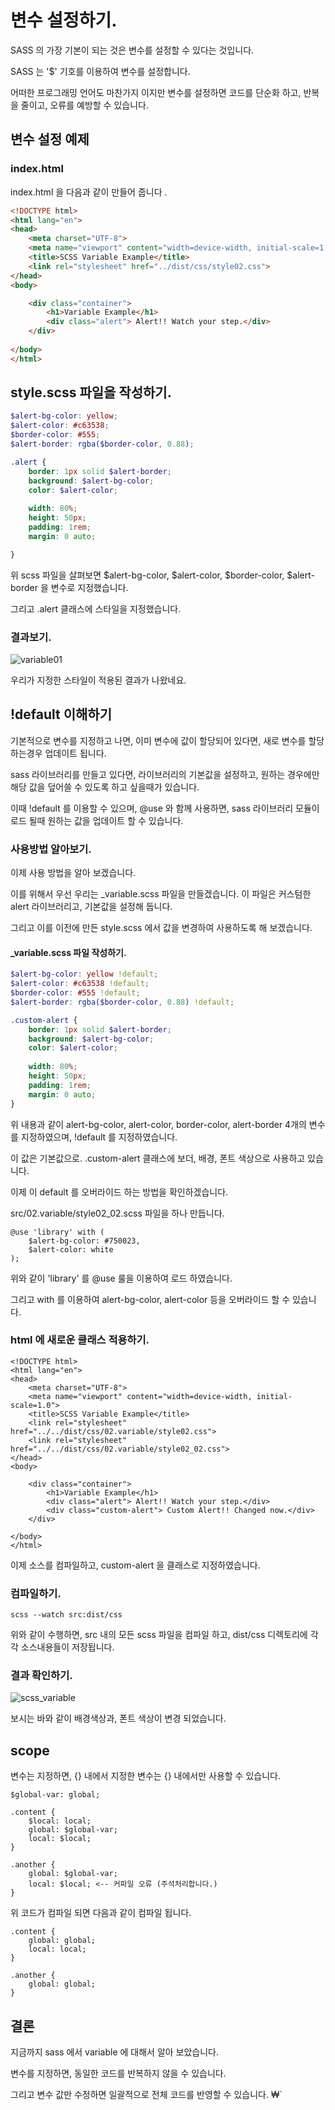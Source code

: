 # 변수 설정하기. 

SASS 의 가장 기본이 되는 것은 변수를 설정할 수 있다는 것입니다. 

SASS 는 '$' 기호를 이용하여 변수를 설정합니다. 

어떠한 프로그래밍 언어도 마찬가지 이지만 변수를 설정하면 코드를 단순화 하고, 반복을 줄이고, 오류를 예방할 수 있습니다. 

## 변수 설정 예제

### index.html

index.html 을 다음과 같이 만들어 줍니다 .

```html
<!DOCTYPE html>
<html lang="en">
<head>
    <meta charset="UTF-8">
    <meta name="viewport" content="width=device-width, initial-scale=1.0">
    <title>SCSS Variable Example</title>
    <link rel="stylesheet" href="../dist/css/style02.css">
</head>
<body>

    <div class="container">
        <h1>Variable Example</h1>
        <div class="alert"> Alert!! Watch your step.</div>
    </div>
    
</body>
</html>
```

## style.scss 파일을 작성하기. 

```scss
$alert-bg-color: yellow;
$alert-color: #c63538;
$border-color: #555;
$alert-border: rgba($border-color, 0.88);

.alert {
    border: 1px solid $alert-border;
    background: $alert-bg-color;
    color: $alert-color;
    
    width: 80%;
    height: 50px;
    padding: 1rem;
    margin: 0 auto;

}
```

위 scss 파일을 살펴보면 $alert-bg-color, $alert-color, $border-color, $alert-border 을 변수로 지정했습니다. 

그리고 .alert 클래스에 스타일을 지정했습니다. 

### 결과보기. 

![variable01](../imgs/variable01.png)

우리가 지정한 스타일이 적용된 결과가 나왔네요. 

## !default 이해하기

기본적으로 변수를 지정하고 나면, 이미 변수에 값이 할당되어 있다면, 새로 변수를 할당하는경우 업데이트 됩니다. 

sass 라이브러리를 만들고 있다면, 라이브러리의 기본값을 설정하고, 원하는 경우에만 해당 값을 덮어쓸 수 있도록 하고 싶을때가 있습니다. 

이때 !default 를 이용할 수 있으며, @use 와 함께 사용하면, sass 라이브러리 모듈이 로드 될때 원하는 값을 업데이트 할 수 있습니다. 

### 사용방법 알아보기. 

이제 사용 방법을 알아 보겠습니다. 

이를 위해서 우선 우리는 _variable.scss 파일을 만들겠습니다. 이 파일은 커스텀한 alert 라이브러리고, 기본값을 설정해 둡니다. 

그리고 이를 이전에 만든 style.scss 에서 값을 변경하여 사용하도록 해 보겠습니다. 

#### _variable.scss 파일 작성하기. 

```scss
$alert-bg-color: yellow !default;
$alert-color: #c63538 !default;
$border-color: #555 !default;
$alert-border: rgba($border-color, 0.88) !default;

.custom-alert {
    border: 1px solid $alert-border;
    background: $alert-bg-color;
    color: $alert-color;
    
    width: 80%;
    height: 50px;
    padding: 1rem;
    margin: 0 auto;
}

```

위 내용과 같이 alert-bg-color, alert-color, border-color, alert-border 4개의 변수를 지정하였으며, !default 를 지정하였습니다. 

이 값은 기본값으로. .custom-alert 클래스에 보더, 배경, 폰트 색상으로 사용하고 있습니다. 

이제 이 default 를 오버라이드 하는 방법을 확인하겠습니다. 

src/02.variable/style02_02.scss 파일을 하나 만듭니다. 

```
@use 'library' with (
    $alert-bg-color: #750023,
    $alert-color: white
);
```

위와 같이 'library' 를 @use 룰을 이용하여 로드 하였습니다. 

그리고 with 를 이용하여 alert-bg-color, alert-color 등을 오버라이드 할 수 있습니다. 

### html 에 새로운 클래스 적용하기. 

```
<!DOCTYPE html>
<html lang="en">
<head>
    <meta charset="UTF-8">
    <meta name="viewport" content="width=device-width, initial-scale=1.0">
    <title>SCSS Variable Example</title>
    <link rel="stylesheet" href="../../dist/css/02.variable/style02.css">
    <link rel="stylesheet" href="../../dist/css/02.variable/style02_02.css">
</head>
<body>

    <div class="container">
        <h1>Variable Example</h1>
        <div class="alert"> Alert!! Watch your step.</div>
        <div class="custom-alert"> Custom Alert!! Changed now.</div>
    </div>
    
</body>
</html>
```

이제 소스를 컴파일하고, custom-alert 을 클래스로 지정하였습니다. 

### 컴파일하기. 

```
scss --watch src:dist/css 
```

위와 같이 수행하면, src 내의 모든 scss 파일을 컴파일 하고, dist/css 디렉토리에 각각 소스내용들이 저장됩니다. 

### 결과 확인하기. 

![scss_variable](../../imgs/scss_variable.png)

보시는 바와 같이 배경색상과, 폰트 색상이 변경 되었습니다. 

## scope

변수는 지정하면, {} 내에서 지정한 변수는 {} 내에서만 사용할 수 있습니다. 

```
$global-var: global;

.content {
    $local: local;
    global: $global-var;
    local: $local;
}

.another {
    global: $global-var;
    local: $local; <-- 커파일 오류 (주석처리합니다.)
}
```

위 코드가 컴파일 되면 다음과 같이 컴파일 됩니다. 

```
.content {
    global: global;
    local: local;
}

.another {
    global: global;
}
```

## 결론

지금까지 sass 에서 variable 에 대해서 알아 보았습니다. 

변수를 지정하면, 동일한 코드를 반복하지 않을 수 있습니다. 

그리고 변수 값만 수정하면 일괄적으로 전체 코드를 반영할 수 있습니다. ₩`